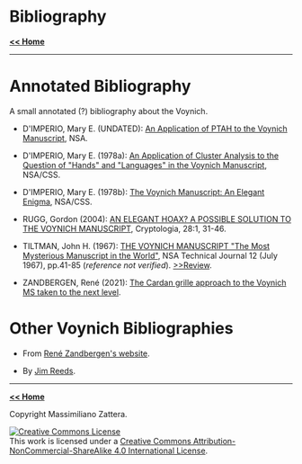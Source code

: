 # Bibliography


[**<< Home**](./index.md)

---


# Annotated Bibliography

A small annotated (?) bibliography about the Voynich.

* D'IMPERIO, Mary E. (UNDATED): [An Application of PTAH to the Voynich Manuscript](https://www.nsa.gov/portals/75/documents/news-features/declassified-documents/tech-journals/application-of-ptah.pdf), NSA.

* D'IMPERIO, Mary E. (1978a): [An Application of Cluster Analysis to the Question of "Hands" and "Languages" in the Voynich Manuscript](https://www.nsa.gov/portals/75/documents/news-features/declassified-documents/voynich/an-application-of-cluster-analysis.pdf), NSA/CSS.

* D'IMPERIO, Mary E. (1978b): [The Voynich Manuscript: An Elegant Enigma](https://www.nsa.gov/portals/75/documents/about/cryptologic-heritage/historical-figures-publications/publications/misc/voynich_manuscript.pdf), NSA/CSS.

* RUGG, Gordon (2004): [AN ELEGANT HOAX? A POSSIBLE SOLUTION TO THE VOYNICH MANUSCRIPT](http://dx.doi.org/10.1080/0161-110491892755), Cryptologia, 28:1, 31-46.

* TILTMAN, John H. (1967): [THE VOYNICH MANUSCRIPT "The Most Mysterious Manuscript in the World"](https://www.nsa.gov/portals/75/documents/news-features/declassified-documents/tech-journals/voynich-manuscript-mysterious.pdf), NSA Technical Journal 12 (July 1967), pp.41-85 (_reference not verified_). [>>Review](./R001).
 
* ZANDBERGEN, René (2021): [The Cardan grille approach to the Voynich MS taken to the next level](https://arxiv.org/abs/2104.12548).


# Other Voynich Bibliographies

* From [René Zandbergen's website](http://www.voynich.nu/refs.html).

* By [Jim Reeds](http://www.voynich.net/reeds/bib.html).


	
---


[**<< Home**](./index.md)

Copyright Massimiliano Zattera.

<a rel="license" href="http://creativecommons.org/licenses/by-nc-sa/4.0/"><img alt="Creative Commons License" style="border-width:0" src="https://i.creativecommons.org/l/by-nc-sa/4.0/88x31.png" /></a><br />This work is licensed under a <a rel="license" href="http://creativecommons.org/licenses/by-nc-sa/4.0/">Creative Commons Attribution-NonCommercial-ShareAlike 4.0 International License</a>.
